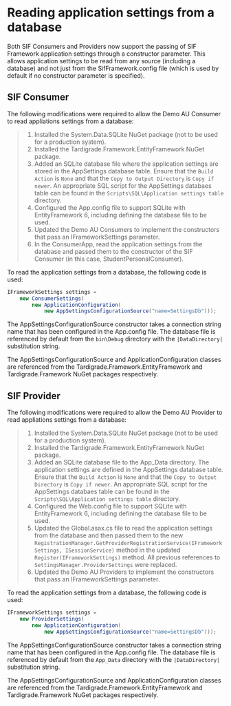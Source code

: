 # Reading application settings from a database

Both SIF Consumers and Providers now support the passing of SIF Framework application settings through a constructor parameter. This allows application settings to be read from any source (including a database) and not just from the SifFramework.config file (which is used by default if no constructor parameter is specified).

## SIF Consumer

The following modifications were required to allow the Demo AU Consumer to read appliations settings from a database:

> 1. Installed the System.Data.SQLite NuGet package (not to be used for a production system).
> 1. Installed the Tardigrade.Framework.EntityFramework NuGet package.
> 1. Added an SQLite database file where the application settings are stored in the AppSettings database table. Ensure that the `Build Action` is `None` and that the `Copy to Output Directory` is `Copy if newer`. An appropriate SQL script for the AppSettings databaes table can be found in the `Scripts\SQL\Application settings table` directory.
> 1. Configured the App.config file to support SQLite with EntityFramework 6, including defining the database file to be used.
> 1. Updated the Demo AU Consumers to implement the constructors that pass an IFrameworkSettings parameter.
> 1. In the ConsumerApp, read the application settings from the database and passed them to the constructor of the SIF Consumer (in this case, StudentPersonalConsumer).

To read the application settings from a database, the following code is used:

```cs
IFrameworkSettings settings =
    new ConsumerSettings(
        new ApplicationConfiguration(
            new AppSettingsConfigurationSource("name=SettingsDb")));
```

The AppSettingsConfigurationSource constructor takes a connection string name that has been configured in the App.config file. The database file is referenced by default from the `bin\Debug` directory with the `|DataDirectory|` substitution string.

The AppSettingsConfigurationSource and ApplicationConfiguration classes are referenced from the Tardigrade.Framework.EntityFramework and Tardigrade.Framework NuGet packages respectively.


## SIF Provider

The following modifications were required to allow the Demo AU Provider to read appliations settings from a database:

> 1. Installed the System.Data.SQLite NuGet package (not to be used for a production system).
> 1. Installed the Tardigrade.Framework.EntityFramework NuGet package.
> 1. Added an SQLite database file to the App_Data directory. The application settings are defined in the AppSettings database table. Ensure that the `Build Action` is `None` and that the `Copy to Output Directory` is `Copy if newer`. An appropriate SQL script for the AppSettings databaes table can be found in the `Scripts\SQL\Application settings table` directory.
> 1. Configured the Web.config file to support SQLite with EntityFramework 6, including defining the database file to be used.
> 1. Updated the Global.asax.cs file to read the application settings from the database and then passed them to the new `RegistrationManager.GetProviderRegistrationService(IFrameworkSettings, ISessionService)` method in the updated `Register(IFrameworkSettings)` method. All previous references to `SettingsManager.ProviderSettings` were replaced.
> 1. Updated the Demo AU Providers to implement the constructors that pass an IFrameworkSettings parameter.

To read the application settings from a database, the following code is used:

```cs
IFrameworkSettings settings =
    new ProviderSettings(
        new ApplicationConfiguration(
            new AppSettingsConfigurationSource("name=SettingsDb")));
```

The AppSettingsConfigurationSource constructor takes a connection string name that has been configured in the App.config file. The database file is referenced by default from the `App_Data` directory with the `|DataDirectory|` substitution string.

The AppSettingsConfigurationSource and ApplicationConfiguration classes are referenced from the Tardigrade.Framework.EntityFramework and Tardigrade.Framework NuGet packages respectively.
